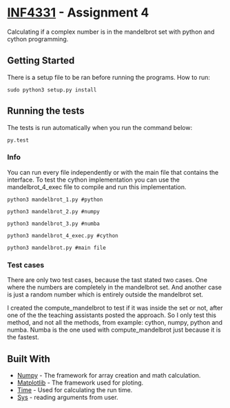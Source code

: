 # [INF4331](https://github.com/UiO-INF3331/INF4331-tanusanr) - Assignment 4

Calculating if a complex number is in the mandelbrot set with python and cython programming.

## Getting Started

There is a setup file to be ran before running the programs. How to run:

```
sudo python3 setup.py install
```

## Running the tests

The tests is run automatically when you run the command below:

```
py.test
```

### Info
You can run every file independently or with the main file that contains the interface. To test the cython implementation you can use the mandelbrot_4_exec file to compile and run this implementation.

```
python3 mandelbrot_1.py #python

python3 mandelbrot_2.py #numpy

python3 mandelbrot_3.py #numba

python3 mandelbrot_4_exec.py #cython

python3 mandelbrot.py #main file
```


### Test cases

There are only two test cases, because the tast stated two cases. One where the numbers are completely in the mandelbrot set. And another case is just a random number which is entirely outside the mandelbrot set.

I created the compute_mandelbrot to test if it was inside the set or not, after one of the the teaching assistants posted the approach. So I only test this method, and not all the methods, from example: cython, numpy, python and numba. Numba is the one used with compute_mandelbrot just because it is the fastest.

## Built With

* [Numpy](https://docs.scipy.org/doc/numpy-1.13.0/reference/) - The framework for array creation and math calculation.
* [Matplotlib](https://matplotlib.org/api/_as_gen/matplotlib.pyplot.html#module-matplotlib.pyplot) - The framework used for ploting.
* [Time](https://docs.python.org/3/library/time.html) - Used for calculating the run time.
* [Sys](https://docs.python.org/3/library/sys.html) - reading arguments from user.